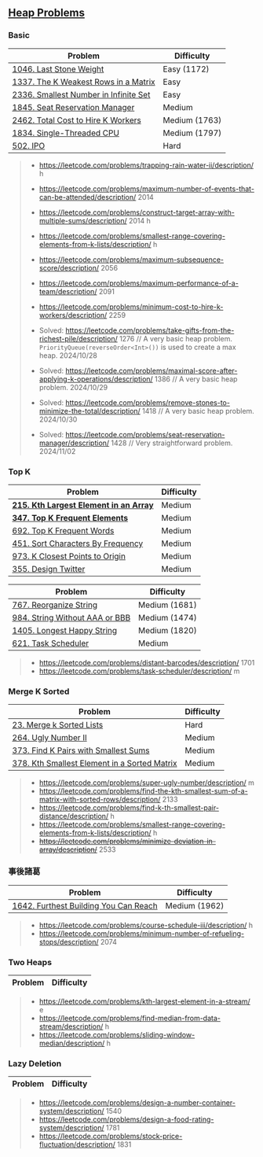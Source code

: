 ## [Heap Problems](../topics/heap.md)

### Basic
| Problem          | Difficulty |
|------------------|------------|
|[1046. Last Stone Weight](../leetcode/1046.last-stone-weight.md)|Easy (1172)|
|[1337. The K Weakest Rows in a Matrix](../leetcode/1337.the-k-weakest-rows-in-a-matrix.md)|Easy|
|[2336. Smallest Number in Infinite Set](../leetcode/2336.smallest-number-in-infinite-set.md)|Easy|
|[1845. Seat Reservation Manager](../leetcode/1845.seat-reservation-manager.md)|Medium|
|[2462. Total Cost to Hire K Workers](../leetcode/2462.total-cost-to-hire-k-workers.md)|Medium (1763)|
|[1834. Single-Threaded CPU](../leetcode/1834.single-threaded-cpu.md)|Medium (1797)|
|[502. IPO](../leetcode/502.ipo.md)|Hard|

> * https://leetcode.com/problems/trapping-rain-water-ii/description/ h
> * https://leetcode.com/problems/maximum-number-of-events-that-can-be-attended/description/ 2014
> * https://leetcode.com/problems/construct-target-array-with-multiple-sums/description/ 2014 h
> * https://leetcode.com/problems/smallest-range-covering-elements-from-k-lists/description/ h
> * https://leetcode.com/problems/maximum-subsequence-score/description/ 2056
> * https://leetcode.com/problems/maximum-performance-of-a-team/description/ 2091
> * https://leetcode.com/problems/minimum-cost-to-hire-k-workers/description/ 2259
>
> * Solved: https://leetcode.com/problems/take-gifts-from-the-richest-pile/description/ 1276 // A very basic heap problem. `PriorityQueue(reverseOrder<Int>())` is used to create a max heap. 2024/10/28
> * Solved: https://leetcode.com/problems/maximal-score-after-applying-k-operations/description/ 1386 // A very basic heap problem. 2024/10/29
> * Solved: https://leetcode.com/problems/remove-stones-to-minimize-the-total/description/ 1418 // A very basic heap problem. 2024/10/30
> * Solved: https://leetcode.com/problems/seat-reservation-manager/description/ 1428 // Very straightforward problem. 2024/11/02

### Top K
| Problem          | Difficulty |
|------------------|------------|
|**[215. Kth Largest Element in an Array](../leetcode/215.kth-largest-element-in-an-array.md)**|Medium|
|**[347. Top K Frequent Elements](../leetcode/347.top-k-frequent-elements.md)**|Medium|
|[692. Top K Frequent Words](../leetcode/692.top-k-frequent-words.md)|Medium|
|[451. Sort Characters By Frequency](../leetcode/451.sort-charaters-by-frequency.md)|Medium|
|[973. K Closest Points to Origin](../leetcode/973.k-closest-points-to-origin.md)|Medium|
|[355. Design Twitter](../leetcode/355.design-twitter.md)|Medium|

| Problem          | Difficulty |
|------------------|------------|
|[767. Reorganize String](../leetcode/767.reorganize-string.md)|Medium (1681)|
|[984. String Without AAA or BBB](../leetcode/984.string-without-aaa-or-bbb.md)|Medium (1474)|
|[1405. Longest Happy String](../leetcode/1405.longest-happy-string.md)|Medium (1820)|
|[621. Task Scheduler](../leetcode/621.task-scheduler.md)|Medium|

> * https://leetcode.com/problems/distant-barcodes/description/ 1701
> * https://leetcode.com/problems/task-scheduler/description/ m

### Merge K Sorted
| Problem          | Difficulty |
|------------------|------------|
|[23. Merge k Sorted Lists](../leetcode/23.merge-k-sorted-lists.md)|Hard|
|[264. Ugly Number II](../leetcode/264.ugly-number-ii.md)|Medium|
|[373. Find K Pairs with Smallest Sums](../leetcode/373.find-k-pairs-with-smallest-sums.md)|Medium|
|[378. Kth Smallest Element in a Sorted Matrix](../leetcode/378.kth-smallest-element-in-a-sorted-matrix.md)|Medium|

> * https://leetcode.com/problems/super-ugly-number/description/ m
> * https://leetcode.com/problems/find-the-kth-smallest-sum-of-a-matrix-with-sorted-rows/description/ 2133
> * https://leetcode.com/problems/find-k-th-smallest-pair-distance/description/ h
> * https://leetcode.com/problems/smallest-range-covering-elements-from-k-lists/description/ h
> * ~~https://leetcode.com/problems/minimize-deviation-in-array/description/~~ 2533

### 事後諸葛
| Problem          | Difficulty |
|------------------|------------|
|[1642. Furthest Building You Can Reach](../leetcode/1642.furthest-building-you-can-reach.md)|Medium (1962)|

> * https://leetcode.com/problems/course-schedule-iii/description/ h
> * https://leetcode.com/problems/minimum-number-of-refueling-stops/description/ 2074

### Two Heaps
| Problem          | Difficulty |
|------------------|------------|
> * https://leetcode.com/problems/kth-largest-element-in-a-stream/ e
> * https://leetcode.com/problems/find-median-from-data-stream/description/ h
> * https://leetcode.com/problems/sliding-window-median/description/ h

### Lazy Deletion
| Problem          | Difficulty |
|------------------|------------|
> * https://leetcode.com/problems/design-a-number-container-system/description/ 1540
> * https://leetcode.com/problems/design-a-food-rating-system/description/ 1781
> * https://leetcode.com/problems/stock-price-fluctuation/description/ 1831